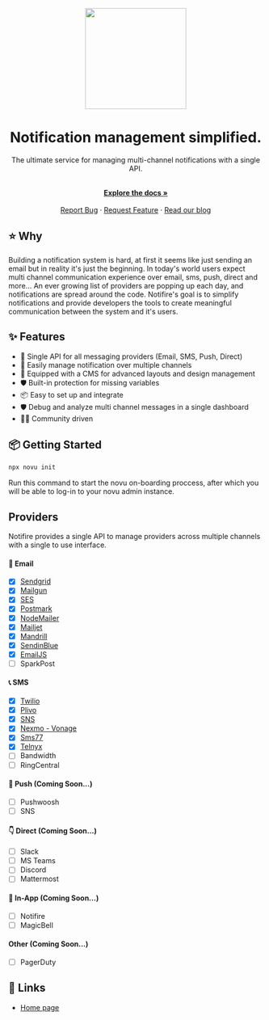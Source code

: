 <p align="center">
  <a href="https://notifire.co">
    <img width="200" src="https://uploads-ssl.webflow.com/6130b4d29bb0ab09e14ae9ee/6130e6931f755df302203fcc_SideLogo%20-%20BLack-p-800.png">
  </a>
</p>
<h1 align="center">Notification management simplified.</h1>

<div align="center">
The ultimate service for managing multi-channel notifications with a single API. 
</div>

  <p align="center">
    <br />
    <a href="https://docs.notifire.co" rel="dofollow"><strong>Explore the docs »</strong></a>
    <br />
  <br/>
    <a href="https://github.com/notifirehq/notifire/issues">Report Bug</a>
    ·
    <a href="https://github.com/notifirehq/notifire/discussions">Request Feature</a>
    ·
    <a href="https://blog.notifire.co/">Read our blog</a>
  </p>
  
## ⭐️ Why
Building a notification system is hard, at first it seems like just sending an email but in reality it's just the beginning. In today's world users expect multi channel communication experience over email, sms, push, direct and more... An ever growing list of providers are popping up each day, and notifications are spread around the code. Notifire's goal is to simplify notifications and provide developers the tools to create meaningful communication between the system and it's users.

## ✨ Features

- 🌈 Single API for all messaging providers (Email, SMS, Push, Direct)
- 💅 Easily manage notification over multiple channels
- 🚀 Equipped with a CMS for advanced layouts and design management
- 🛡 Built-in protection for missing variables
- 📦 Easy to set up and integrate
- 🛡 Debug and analyze multi channel messages in a single dashboard
- 👨‍💻 Community driven

## 📦 Getting Started

```bash
npx novu init
```
Run this command to start the novu on-boarding proccess, after which you will be able to log-in to your novu admin instance.

## Providers
Notifire provides a single API to manage providers across multiple channels with a single to use interface.

#### 💌 Email
- [x] [Sendgrid](https://github.com/notifirehq/notifire/tree/main/providers/sendgrid)
- [x] [Mailgun](https://github.com/notifirehq/notifire/tree/main/providers/mailgun)
- [x] [SES](https://github.com/notifirehq/notifire/tree/main/providers/ses)
- [x] [Postmark](https://github.com/notifirehq/notifire/tree/main/providers/postmark)
- [x] [NodeMailer](https://github.com/notifirehq/notifire/tree/main/providers/nodemailer)
- [x] [Mailjet](https://github.com/notifirehq/notifire/tree/main/providers/mailjet)
- [x] [Mandrill](https://github.com/notifirehq/notifire/tree/main/providers/mandrill)
- [x] [SendinBlue](https://github.com/notifirehq/notifire/tree/main/providers/sendinblue)
- [x] [EmailJS](https://github.com/notifirehq/notifire/tree/main/providers/emailjs)
- [ ] SparkPost

#### 📞 SMS
- [x] [Twilio](https://github.com/notifirehq/notifire/tree/main/providers/twilio)
- [x] [Plivo](https://github.com/notifirehq/notifire/tree/main/providers/plivo)
- [x] [SNS](https://github.com/notifirehq/notifire/tree/main/providers/sns)
- [x] [Nexmo - Vonage](https://github.com/notifirehq/notifire/tree/main/providers/nexmo)
- [x] [Sms77](https://github.com/notifirehq/notifire/tree/main/providers/sms77)
- [x] [Telnyx](https://github.com/notifirehq/notifire/tree/main/providers/telnyx)
- [ ] Bandwidth
- [ ] RingCentral

#### 📱 Push (Coming Soon...)
- [ ] Pushwoosh
- [ ] SNS

#### 👇 Direct (Coming Soon...)
- [ ] Slack
- [ ] MS Teams
- [ ] Discord
- [ ] Mattermost

#### 📱 In-App (Coming Soon...)
- [ ] Notifire
- [ ] MagicBell

#### Other (Coming Soon...)
- [ ] PagerDuty

## 🔗 Links
- [Home page](https://notifire.co/)

